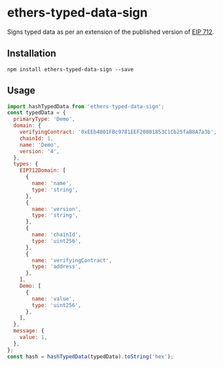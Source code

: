 # ethers-typed-data-sign

Signs typed data as per an extension of the published version of [EIP 712](https://eips.ethereum.org/EIPS/eip-712).

## Installation

```
npm install ethers-typed-data-sign --save
```

## Usage

```javascript
import hashTypedData from 'ethers-typed-data-sign';
const typedData = {
  primaryType: 'Demo',
  domain: {
    verifyingContract: '0xEEb4801FBc9781EEF20801853C1Cb25faB8A7a3b',
    chainId: 1,
    name: 'Demo',
    version: '4',
  },
  types: {
    EIP712Domain: [
      {
        name: 'name',
        type: 'string',
      },
      {
        name: 'version',
        type: 'string',
      },
      {
        name: 'chainId',
        type: 'uint256',
      },
      {
        name: 'verifyingContract',
        type: 'address',
      },
    ],
    Demo: [
      {
        name: 'value',
        type: 'uint256',
      },
    ],
  },
  message: {
    value: 1,
  },
};
const hash = hashTypedData(typedData).toString('hex');
```
